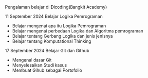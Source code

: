 Pengalaman belajar di Dicoding(Bangkit Academy)

11 September 2024
Belajar Logika Pemrograman
- Belajar mengenai apa itu Logika Pemrograman
- Belajar mengenai perbedaan Logika dan Algoritma pemrograman
- Belajar tentang Gerbang Logika dan jenis jenisnya
- Belajar tentang Komputational Thinking

17 September 2024
Belajar Git dan Github
- Mengenal dasar Git
- Menyelesaikan Studi kasus
- Membuat Gihub sebagai Portofolio

